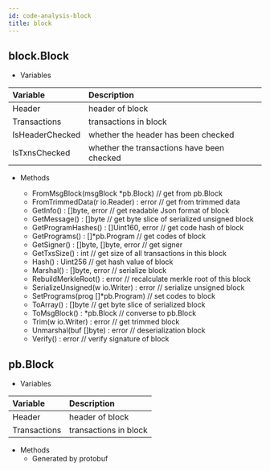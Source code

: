 ```yaml
---
id: code-analysis-block
title: block
---
```



## block.Block

* Variables

|Variable            |Description|
|:----               |:----|
|Header              |header of block|
|Transactions        |transactions in block|
|IsHeaderChecked     |whether the header has been checked|
|IsTxnsChecked       |whether the transactions have been checked|

* Methods

   + FromMsgBlock(msgBlock *pb.Block)       // get from pb.Block
   + FromTrimmedData(r io.Reader) : error   // get from trimmed data
   + GetInfo() : []byte, error              // get readable Json format of block
   + GetMessage() : []byte                  // get byte slice of serialized unsigned block
   + GetProgramHashes() : []Uint160, error  // get code hash of block
   + GetPrograms() : []*pb.Program          // get codes of block
   + GetSigner() : []byte, []byte, error    // get signer
   + GetTxsSize() : int                     // get size of all transactions in this block
   + Hash() : Uint256                       // get hash value of block
   + Marshal() : []byte, error              // serialize block
   + RebuildMerkleRoot() : error            // recalculate merkle root of this block
   + SerializeUnsigned(w io.Writer) : error // serialize unsigned block
   + SetPrograms(prog []*pb.Program)        // set codes to block
   + ToArray() : []byte                     // get byte slice of serialized block
   + ToMsgBlock() : *pb.Block               // converse to pb.Block
   + Trim(w io.Writer) : error              // get trimmed block
   + Unmarshal(buf []byte) : error          // deserialization block
   + Verify() : error                       // verify signature of block

## pb.Block

* Variables

|Variable            |Description|
|:----               |:----|
|Header              |header of block|
|Transactions        |transactions in block|

* Methods
   - Generated by protobuf

